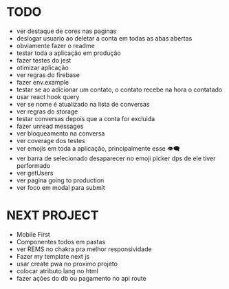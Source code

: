 # TODO

- ver destaque de cores nas paginas
- deslogar usuario ao deletar a conta em todas as abas abertas
- obviamente fazer o readme
- testar toda a aplicação em produção
- fazer testes do jest
- otimizar aplicação
- ver regras do firebase
- fazer env.example
- testar se ao adicionar um contato, o contato recebe na hora o contatado
- usar react hook query
- ver se nome é atualizado na lista de conversas
- ver regras do storage
- testar conversas depois que a conta for excluida
- fazer unread messages
- ver bloqueamento na conversa
- ver coverage dos testes
- ver emojis em toda a aplicação, principalmente esse 👁️‍🗨️
- ver barra de selecionado desaparecer no emoji picker dps de ele tiver performado
- ver getUsers
- ver pagina going to production
- ver foco em modal para submit

# NEXT PROJECT

- Mobile First
- Componentes todos em pastas
- ver REMS no chakra pra melhor responsividade
- Fazer my template next js
- usar create pwa no proximo projeto
- colocar atributo lang no html
- fazer ações do db ou pagamento no api route
